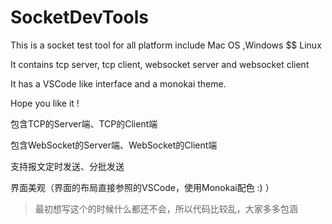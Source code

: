 # SocketDevTools
This is a socket test tool for all platform include Mac OS ,Windows $$ Linux

It contains tcp server, tcp client, websocket server and websocket client

It has a VSCode like interface and a monokai theme.

Hope you like it !

包含TCP的Server端、TCP的Client端

包含WebSocket的Server端、WebSocket的Client端

支持报文定时发送、分批发送

界面美观（界面的布局直接参照的VSCode，使用Monokai配色 :) ）

> 最初想写这个的时候什么都还不会，所以代码比较乱，大家多多包涵
